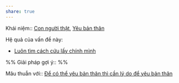 ```yaml
---
share: true
---
```

Khái niệm:: [Con người thật](../T%E1%BB%AB%20%C4%91i%E1%BB%83n/T%C3%ADch%20c%E1%BB%B1c/Con%20ng%C6%B0%E1%BB%9Di%20th%E1%BA%ADt.md), [Yêu bản thân](../T%E1%BB%AB%20%C4%91i%E1%BB%83n/T%C3%ADch%20c%E1%BB%B1c/Y%C3%AAu%20b%E1%BA%A3n%20th%C3%A2n.md)

Hệ quả của vấn đề này:
- [Luôn tìm cách cứu lấy chính mình](./Khao%20kh%C3%A1t%20s%E1%BB%91ng%20t%C3%ADch%20c%E1%BB%B1c/Lu%C3%B4n%20t%C3%ACm%20c%C3%A1ch%20c%E1%BB%A9u%20l%E1%BA%A5y%20ch%C3%ADnh%20m%C3%ACnh.md)


%%
Giải pháp gợi ý:: 
%%



Mâu thuẫn với:: 
[Để có thể yêu bản thân thì cần lý do để yêu bản thân](./%C4%90%E1%BB%83%20c%C3%B3%20th%E1%BB%83%20y%C3%AAu%20b%E1%BA%A3n%20th%C3%A2n%20th%C3%AC%20c%E1%BA%A7n%20l%C3%BD%20do%20%C4%91%E1%BB%83%20y%C3%AAu%20b%E1%BA%A3n%20th%C3%A2n.md)
